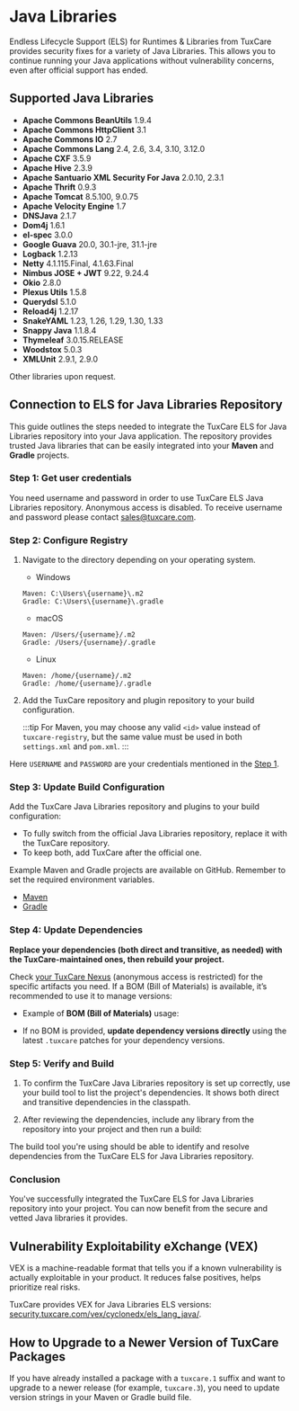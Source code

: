 # Java Libraries

Endless Lifecycle Support (ELS) for Runtimes & Libraries from TuxCare provides security fixes for a variety of Java Libraries. This allows you to continue running your Java applications without vulnerability concerns, even after official support has ended.

## Supported Java Libraries

* **Apache Commons BeanUtils** 1.9.4
* **Apache Commons HttpClient** 3.1
* **Apache Commons IO** 2.7
* **Apache Commons Lang** 2.4, 2.6, 3.4, 3.10, 3.12.0
* **Apache CXF** 3.5.9
* **Apache Hive** 2.3.9
* **Apache Santuario XML Security For Java** 2.0.10, 2.3.1
* **Apache Thrift** 0.9.3
* **Apache Tomcat** 8.5.100, 9.0.75
* **Apache Velocity Engine** 1.7
* **DNSJava** 2.1.7
* **Dom4j** 1.6.1
* **el-spec** 3.0.0
* **Google Guava** 20.0, 30.1-jre, 31.1-jre
* **Logback** 1.2.13
* **Netty** 4.1.115.Final, 4.1.63.Final
* **Nimbus JOSE + JWT** 9.22, 9.24.4
* **Okio** 2.8.0
* **Plexus Utils** 1.5.8
* **Querydsl** 5.1.0
* **Reload4j** 1.2.17
* **SnakeYAML** 1.23, 1.26, 1.29, 1.30, 1.33
* **Snappy Java** 1.1.8.4
* **Thymeleaf** 3.0.15.RELEASE
* **Woodstox** 5.0.3
* **XMLUnit** 2.9.1, 2.9.0

Other libraries upon request.

## Connection to ELS for Java Libraries Repository

This guide outlines the steps needed to integrate the TuxCare ELS for Java Libraries repository into your Java application. The repository provides trusted Java libraries that can be easily integrated into your **Maven** and **Gradle** projects.

### Step 1: Get user credentials

You need username and password in order to use TuxCare ELS Java Libraries repository. Anonymous access is disabled. To receive username and password please contact [sales@tuxcare.com](mailto:sales@tuxcare.com).

### Step 2: Configure Registry

1. Navigate to the directory depending on your operating system.
   * Windows
   ```text
   Maven: C:\Users\{username}\.m2
   Gradle: C:\Users\{username}\.gradle
   ```
   * macOS
   ```text
   Maven: /Users/{username}/.m2
   Gradle: /Users/{username}/.gradle
   ```
   * Linux
   ```text
   Maven: /home/{username}/.m2
   Gradle: /home/{username}/.gradle
   ```

2. Add the TuxCare repository and plugin repository to your build configuration.

   :::tip
   For Maven, you may choose any valid `<id>` value instead of `tuxcare-registry`, but the same value must be used in both `settings.xml` and `pom.xml`.
   :::

<CodeTabs :tabs="[
  { title: 'Maven (~/.m2/settings.xml)', content: mavencreds },
  { title: 'Gradle (~/.gradle/gradle.properties)', content: gradlecreds }
]" />

Here `USERNAME` and `PASSWORD` are your credentials mentioned in the [Step 1](#step-1-get-user-credentials).

### Step 3: Update Build Configuration

Add the TuxCare Java Libraries repository and plugins to your build configuration:

<CodeTabs :tabs="[
  { title: 'Maven (pom.xml)', content: mavenrepo },
  { title: 'Gradle (build.gradle)', content: gradlerepo }
]" />

* To fully switch from the official Java Libraries repository, replace it with the TuxCare repository.
* To keep both, add TuxCare after the official one.

Example Maven and Gradle projects are available on GitHub. Remember to set the required environment variables.
* [Maven](https://github.com/cloudlinux/securechain-java/tree/main/examples/maven)
* [Gradle](https://github.com/cloudlinux/securechain-java/tree/main/examples/gradle)

### Step 4: Update Dependencies

**Replace your dependencies (both direct and transitive, as needed) with the TuxCare-maintained ones, then rebuild your project.**

Check [your TuxCare Nexus](https://nexus.repo.tuxcare.com/repository/els_spring/) (anonymous access is restricted) for the specific artifacts you need. If a BOM (Bill of Materials) is available, it’s recommended to use it to manage versions:

* Example of **BOM (Bill of Materials)** usage:
  
  <CodeTabs :tabs="[
    { title: 'Maven (pom.xml)', content: mavendeps2 },
    { title: 'Gradle (build.gradle)', content: gradledeps2 }
  ]" />

* If no BOM is provided, **update dependency versions directly** using the latest `.tuxcare` patches for your dependency versions.

  <CodeTabs :tabs="[
    { title: 'Maven (pom.xml)', content: mavendeps },
    { title: 'Gradle (build.gradle)', content: gradledeps }
  ]" />

### Step 5: Verify and Build

1. To confirm the TuxCare Java Libraries repository is set up correctly, use your build tool to list the project's dependencies. It shows both direct and transitive dependencies in the classpath.

   <CodeTabs :tabs="[
     { title: 'Maven', content: `mvn dependency:tree -Dverbose` },
     { title: 'Gradle', content: `./gradlew dependencies --configuration runtimeClasspath` }
   ]" />

2. After reviewing the dependencies, include any library from the repository into your project and then run a build:

   <CodeTabs :tabs="[
    { title: 'Maven', content: `mvn clean install` },
    { title: 'Gradle', content: `./gradlew build` }
   ]" />

The build tool you're using should be able to identify and resolve dependencies from the TuxCare ELS for Java Libraries repository.

### Conclusion

You've successfully integrated the TuxCare ELS for Java Libraries repository into your project. You can now benefit from the secure and vetted Java libraries it provides.

## Vulnerability Exploitability eXchange (VEX)

VEX is a machine-readable format that tells you if a known vulnerability is actually exploitable in your product. It reduces false positives, helps prioritize real risks.

TuxCare provides VEX for Java Libraries ELS versions: [security.tuxcare.com/vex/cyclonedx/els_lang_java/](https://security.tuxcare.com/vex/cyclonedx/els_lang_java/).

## How to Upgrade to a Newer Version of TuxCare Packages

If you have already installed a package with a `tuxcare.1` suffix and want to upgrade to a newer release (for example, `tuxcare.3`), you need to update version strings in your Maven or Gradle build file.

<!-- data for Java Libraries instructions used in code blocks -->

<script setup>
const mavencreds =
`<?xml version="1.0" encoding="UTF-8"?>
<settings xmlns="http://maven.apache.org/SETTINGS/1.1.0">
    <servers>
        <server>
          <id>tuxcare-registry</id>
          <username>USERNAME</username>
          <password>PASSWORD</password>
        </server>
    </servers>
</settings>`

const gradlecreds =
`tuxcare_registry_url=https://nexus.repo.tuxcare.com/repository/els_spring/
tuxcare_registry_user=USERNAME
tuxcare_registry_password=PASSWORD`

const mavenrepo =
`<repositories>
  <repository>
      <id>tuxcare-registry</id>
      <url>https://nexus.repo.tuxcare.com/repository/els_spring/</url>
  </repository>
</repositories>`

const gradlerepo =
`repositories {
    maven {
      url = uri(providers.gradleProperty("tuxcare_registry_url").get())
      credentials {
        username = providers.gradleProperty("tuxcare_registry_user").get()
        password = providers.gradleProperty("tuxcare_registry_password").get()
      }
      authentication {
        basic(BasicAuthentication)
      }
    }
    mavenCentral()
}`

const mavendeps =
`<dependencies>
    <dependency>
        <groupId>org.apache.cxf</groupId>
        <artifactId>cxf-core</artifactId>
        <version>3.5.9.tuxcare.1</version>
    </dependency>
</dependencies>`

const gradledeps =
`dependencies {
    implementation "org.apache.cxf:cxf-core:3.5.9.tuxcare.1"
}`

const mavendeps2 =
`<dependencyManagement>
    <dependencies>
        <dependency>
            <groupId>org.apache.cxf</groupId>
            <artifactId>cxf-bom</artifactId>
            <version>3.5.9.tuxcare.1</version>
            <type>pom</type>
            <scope>import</scope>
        </dependency>
    </dependencies>
</dependencyManagement>

<dependencies>
    <dependency>
        <groupId>org.apache.cxf</groupId>
        <artifactId>cxf-core</artifactId>
    </dependency>
</dependencies>`

const gradledeps2 =
`plugins {
    id 'java'
}

dependencyManagement {
    imports {
        mavenBom 'org.apache.cxf:cxf-bom:3.5.9.tuxcare.1'
    }
}

dependencies {
    implementation "org.apache.cxf:cxf-core"
}`
</script>
